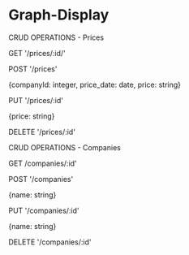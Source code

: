 # Graph-Display


CRUD OPERATIONS - Prices

GET '/prices/:id/'

POST '/prices'

{companyId: integer, price_date: date, price: string}

PUT '/prices/:id'

{price: string}

DELETE '/prices/:id'


CRUD OPERATIONS - Companies

GET /companies/:id'

POST '/companies'

{name: string}

PUT '/companies/:id'

{name: string}

DELETE '/companies/:id'